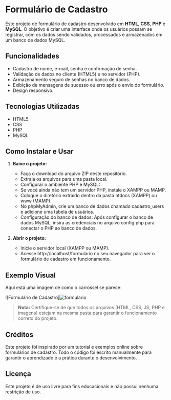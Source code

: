 
# Formulário de Cadastro

Este projeto de formulário de cadastro desenvolvido em **HTML**, **CSS**, **PHP** e **MySQL**. O objetivo é criar uma interface onde os usuários possam se registrar, com os dados sendo validados, processados e armazenados em um banco de dados MySQL.

## Funcionalidades

- Cadastro de nome, e-mail, senha e confirmação de senha.
- Validação de dados no cliente (HTML5) e no servidor (PHP).
- Armazenamento seguro de senhas no banco de dados.
- Exibição de mensagens de sucesso ou erro após o envio do formulário.
- Design responsivo.

## Tecnologias Utilizadas

- HTML5
- CSS
- PHP
- MySQL

## Como Instalar e Usar

1. **Baixe o projeto:**

    - Faça o download do arquivo ZIP deste repositório.
    - Extraia os arquivos para uma pasta local.
    - Configurar o ambiente PHP e MySQL:
    - Se você ainda não tem um servidor PHP, instale o XAMPP ou MAMP.
    - Coloque o diretório extraído dentro da pasta htdocs (XAMPP) ou www (MAMP).
    - No phpMyAdmin, crie um banco de dados chamado cadastro_users e adicione uma tabela de usuários.
    - Configuração do banco de dados:
    Após configurar o banco de dados MySQL, insira as credenciais no arquivo config.php para conectar o PHP ao banco de dados.

2. **Abrir o projeto:**

    - Inicie o servidor local (XAMPP ou MAMP).
    - Acesse http://localhost/formulario no seu navegador para ver o formulário de cadastro em funcionamento.

## Exemplo Visual

Aqui está uma imagem de como o carrossel se parece:

![Formulário de Cadastro]![formulario](https://github.com/user-attachments/assets/b6f5c593-287a-4bee-bf02-5dac886e7929)

> **Nota:** Certifique-se de que todos os arquivos (HTML, CSS, JS, PHP e imagens) estejam na mesma pasta para garantir o funcionamento correto do projeto.

## Créditos
Este projeto foi inspirado por um tutorial e exemplos online sobre formulários de cadastro. Todo o código foi escrito manualmente para garantir o aprendizado e a prática durante o desenvolvimento.

## Licença

Este projeto é de uso livre para fins educacionais e não possui nenhuma restrição de uso.
